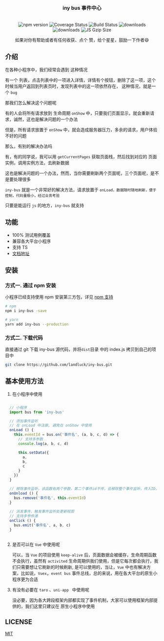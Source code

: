 
<h3 align="center" style="margin: 30px 0 35px;">iny bus 事件中心</h3>


<p align="center">
    <img src="https://img.shields.io/npm/v/iny-bus.svg?style=flat-square" alt="npm version" />
    <img src="https://codecov.io/gh/landluck/iny-bus/branch/master/graph/badge.svg" alt="Coverage Status" />
    <img src="https://travis-ci.org/landluck/iny-bus.svg?branch=master" alt="Build Status" />
    <img src="https://img.shields.io/npm/dt/iny-bus.svg?style=flat-square" alt="downloads" />
    <img src="https://img.shields.io/npm/dm/iny-bus.svg?style=flat-square" alt="downloads" />
    <img src="https://img.badgesize.io/https://unpkg.com/iny-bus/dist/index.js?compression=gzip&style=flat-square&label=JS%20gzip%20size" alt="JS Gzip Size" />
</p>

<p align='center'>如果对你有帮助或者有任何收获、点个 赞，给个星星，鼓励一下作者😄<p>



## 介绍

  在各种小程序中，我们经常会遇到 这种情况

  有一个 列表，点击列表中的一项进入详情，详情有个按钮，删除了这一项，这个时候当用户返回到列表页时，发现列表中的这一项依然存在，
  这种情况，就是一个 `bug`
  
  
  那我们怎么解决这个问题呢
  
  有的人会将所有请求放到 生命周期 `onShow` 中，只要我们页面显示，就会重新请求，诚然，这也是解决问题的一个办法

  但是，所有请求放置于 `onShow` 中，就会造成服务器压力，多余的请求，用户体验不好的问题

  那么，有别的解决办法吗

  有，有的同学说，我可以用 `getCurrentPages` 获取页面栈，然后找到对应的 页面实例，调用实例方法，去刷新数据

  这也是解决问题的一个办法，然而，当你需要刷新两个页面呢，三个页面呢，是不是要处理很多

  `iny-bus` 就是一个非常好的解决方法，请求放置于 `onLoad，数据随时随地刷新，便于控制，代码量极小，经过业务考验`

  只要是能运行 `js` 的地方，`iny-bus` 就支持


## 功能

* 100% 测试用例覆盖
* 兼容各大平台小程序
* 支持 TS
* [文档地址](https://landluck.github.io/iny-bus/docs)

## 安装

### 方式一. 通过 npm 安装

小程序已经支持使用 npm 安装第三方包，详见 [npm 支持](https://developers.weixin.qq.com/miniprogram/dev/devtools/npm.html?search-key=npm)

```bash
# npm
npm i iny-bus -save

# yarn
yarn add iny-bus --production
```

### 方式二. 下载代码

直接通过 git 下载 iny-bus 源代码，并将`dist`目录 中的 index.js 拷贝到自己的项目中

```bash
git clone https://github.com/landluck/iny-bus.git
```

## 基本使用方法

1. 在小程序中使用

```javascript

  // 小程序
  import bus from 'iny-bus'

  // 添加事件监听
  // 在 onLoad 中注册, 避免在 onShow 中使用
  onLoad () {
    this.eventId = bus.on('事件名', (a, b, c, d) => {
      // 支持多参数
      console.log(a, b, c, d)

      this.setData({
        a,
        b,
        c
      }
    })
  }

  // 移除事件监听，该函数有两个参数，第二个事件id不传，会移除整个事件监听，传入ID，会移除该页面的事件监听，避免多余资源浪费, 在添加事件监听后，页面卸载(onUnload)时建议移除
  onUnload () {
    bus.remove('事件名', this.eventId)
  }
 
  // 派发事件，触发事件监听处更新视图
  // 支持多参传递
  onClick () {
    bus.emit('事件名', a, b, c)
  }
 
```

2. 是否可以在 `Vue` 中使用呢

    可以，当 `Vue` 的项目使用 `keep-alive` 后，页面数据会被缓存，生命周期函数不会执行，虽然有 `activited` 生命周期供我们使用，但是它每次都会执行，我们只需要想让它刷新的时候刷新, 是可以使用的，当让，`Vue` 中也有解决方案，比如说，`Vuex`，`event bus` 事件总线，总的来说，用在各大平台的原生小程序更为合适
    
3. 有没有必要在 `taro` 、`uni-app ` 中使用呢
   
    没必要，因为各大跨段框架内部都实现了事件机制，大家可以使用框架内部提供的，我们这里只建议在 原生小程序中使用

## LICENSE

[MIT](https://en.wikipedia.org/wiki/MIT_License)
